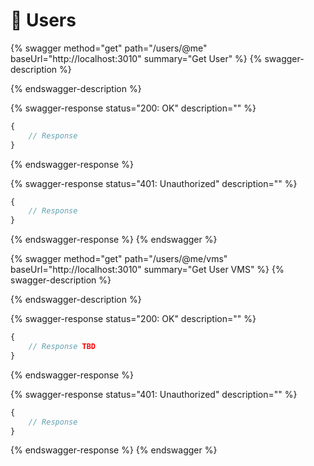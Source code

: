 # 👤 Users

{% swagger method="get" path="/users/@me" baseUrl="http://localhost:3010" summary="Get User" %}
{% swagger-description %}

{% endswagger-description %}

{% swagger-response status="200: OK" description="" %}
```javascript
{
    // Response
}
```
{% endswagger-response %}

{% swagger-response status="401: Unauthorized" description="" %}
```javascript
{
    // Response
}
```
{% endswagger-response %}
{% endswagger %}

{% swagger method="get" path="/users/@me/vms" baseUrl="http://localhost:3010" summary="Get User VMS" %}
{% swagger-description %}

{% endswagger-description %}

{% swagger-response status="200: OK" description="" %}
```javascript
{
    // Response TBD
}
```
{% endswagger-response %}

{% swagger-response status="401: Unauthorized" description="" %}
```javascript
{
    // Response
}
```
{% endswagger-response %}
{% endswagger %}
